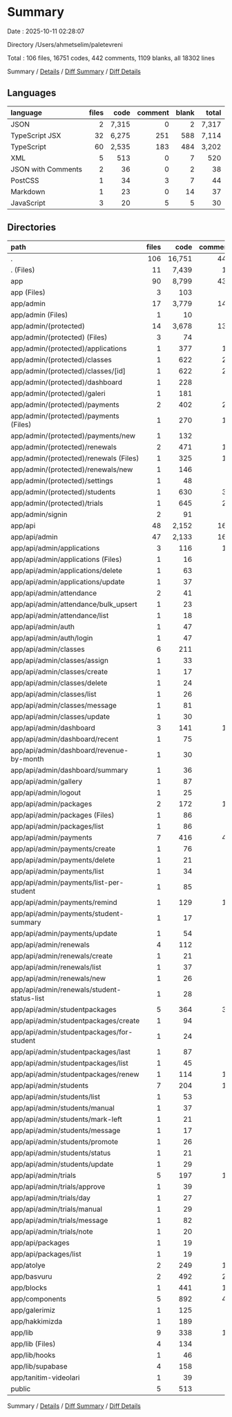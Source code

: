 # Summary

Date : 2025-10-11 02:28:07

Directory /Users/ahmetselim/paletevreni

Total : 106 files,  16751 codes, 442 comments, 1109 blanks, all 18302 lines

Summary / [Details](details.md) / [Diff Summary](diff.md) / [Diff Details](diff-details.md)

## Languages
| language | files | code | comment | blank | total |
| :--- | ---: | ---: | ---: | ---: | ---: |
| JSON | 2 | 7,315 | 0 | 2 | 7,317 |
| TypeScript JSX | 32 | 6,275 | 251 | 588 | 7,114 |
| TypeScript | 60 | 2,535 | 183 | 484 | 3,202 |
| XML | 5 | 513 | 0 | 7 | 520 |
| JSON with Comments | 2 | 36 | 0 | 2 | 38 |
| PostCSS | 1 | 34 | 3 | 7 | 44 |
| Markdown | 1 | 23 | 0 | 14 | 37 |
| JavaScript | 3 | 20 | 5 | 5 | 30 |

## Directories
| path | files | code | comment | blank | total |
| :--- | ---: | ---: | ---: | ---: | ---: |
| . | 106 | 16,751 | 442 | 1,109 | 18,302 |
| . (Files) | 11 | 7,439 | 10 | 33 | 7,482 |
| app | 90 | 8,799 | 432 | 1,069 | 10,300 |
| app (Files) | 3 | 103 | 7 | 15 | 125 |
| app/admin | 17 | 3,779 | 141 | 345 | 4,265 |
| app/admin (Files) | 1 | 10 | 0 | 4 | 14 |
| app/admin/(protected) | 14 | 3,678 | 139 | 322 | 4,139 |
| app/admin/(protected) (Files) | 3 | 74 | 2 | 12 | 88 |
| app/admin/(protected)/applications | 1 | 377 | 14 | 40 | 431 |
| app/admin/(protected)/classes | 1 | 622 | 26 | 38 | 686 |
| app/admin/(protected)/classes/[id] | 1 | 622 | 26 | 38 | 686 |
| app/admin/(protected)/dashboard | 1 | 228 | 5 | 14 | 247 |
| app/admin/(protected)/galeri | 1 | 181 | 1 | 16 | 198 |
| app/admin/(protected)/payments | 2 | 402 | 21 | 51 | 474 |
| app/admin/(protected)/payments (Files) | 1 | 270 | 15 | 33 | 318 |
| app/admin/(protected)/payments/new | 1 | 132 | 6 | 18 | 156 |
| app/admin/(protected)/renewals | 2 | 471 | 11 | 49 | 531 |
| app/admin/(protected)/renewals (Files) | 1 | 325 | 10 | 26 | 361 |
| app/admin/(protected)/renewals/new | 1 | 146 | 1 | 23 | 170 |
| app/admin/(protected)/settings | 1 | 48 | 2 | 7 | 57 |
| app/admin/(protected)/students | 1 | 630 | 30 | 38 | 698 |
| app/admin/(protected)/trials | 1 | 645 | 27 | 57 | 729 |
| app/admin/signin | 2 | 91 | 2 | 19 | 112 |
| app/api | 48 | 2,152 | 167 | 440 | 2,759 |
| app/api/admin | 47 | 2,133 | 167 | 436 | 2,736 |
| app/api/admin/applications | 3 | 116 | 13 | 25 | 154 |
| app/api/admin/applications (Files) | 1 | 16 | 1 | 5 | 22 |
| app/api/admin/applications/delete | 1 | 63 | 8 | 13 | 84 |
| app/api/admin/applications/update | 1 | 37 | 4 | 7 | 48 |
| app/api/admin/attendance | 2 | 41 | 3 | 11 | 55 |
| app/api/admin/attendance/bulk_upsert | 1 | 23 | 2 | 6 | 31 |
| app/api/admin/attendance/list | 1 | 18 | 1 | 5 | 24 |
| app/api/admin/auth | 1 | 47 | 5 | 9 | 61 |
| app/api/admin/auth/login | 1 | 47 | 5 | 9 | 61 |
| app/api/admin/classes | 6 | 211 | 6 | 48 | 265 |
| app/api/admin/classes/assign | 1 | 33 | 2 | 7 | 42 |
| app/api/admin/classes/create | 1 | 17 | 0 | 5 | 22 |
| app/api/admin/classes/delete | 1 | 24 | 0 | 6 | 30 |
| app/api/admin/classes/list | 1 | 26 | 1 | 9 | 36 |
| app/api/admin/classes/message | 1 | 81 | 2 | 15 | 98 |
| app/api/admin/classes/update | 1 | 30 | 1 | 6 | 37 |
| app/api/admin/dashboard | 3 | 141 | 11 | 31 | 183 |
| app/api/admin/dashboard/recent | 1 | 75 | 6 | 15 | 96 |
| app/api/admin/dashboard/revenue-by-month | 1 | 30 | 2 | 8 | 40 |
| app/api/admin/dashboard/summary | 1 | 36 | 3 | 8 | 47 |
| app/api/admin/gallery | 1 | 87 | 1 | 19 | 107 |
| app/api/admin/logout | 1 | 25 | 3 | 3 | 31 |
| app/api/admin/packages | 2 | 172 | 14 | 26 | 212 |
| app/api/admin/packages (Files) | 1 | 86 | 7 | 13 | 106 |
| app/api/admin/packages/list | 1 | 86 | 7 | 13 | 106 |
| app/api/admin/payments | 7 | 416 | 40 | 81 | 537 |
| app/api/admin/payments/create | 1 | 76 | 7 | 14 | 97 |
| app/api/admin/payments/delete | 1 | 21 | 6 | 7 | 34 |
| app/api/admin/payments/list | 1 | 34 | 3 | 7 | 44 |
| app/api/admin/payments/list-per-student | 1 | 85 | 6 | 11 | 102 |
| app/api/admin/payments/remind | 1 | 129 | 11 | 22 | 162 |
| app/api/admin/payments/student-summary | 1 | 17 | 0 | 4 | 21 |
| app/api/admin/payments/update | 1 | 54 | 7 | 16 | 77 |
| app/api/admin/renewals | 4 | 112 | 8 | 21 | 141 |
| app/api/admin/renewals/create | 1 | 21 | 2 | 5 | 28 |
| app/api/admin/renewals/list | 1 | 37 | 1 | 5 | 43 |
| app/api/admin/renewals/new | 1 | 26 | 1 | 6 | 33 |
| app/api/admin/renewals/student-status-list | 1 | 28 | 4 | 5 | 37 |
| app/api/admin/studentpackages | 5 | 364 | 30 | 66 | 460 |
| app/api/admin/studentpackages/create | 1 | 94 | 5 | 19 | 118 |
| app/api/admin/studentpackages/for-student | 1 | 24 | 0 | 7 | 31 |
| app/api/admin/studentpackages/last | 1 | 87 | 6 | 11 | 104 |
| app/api/admin/studentpackages/list | 1 | 45 | 4 | 8 | 57 |
| app/api/admin/studentpackages/renew | 1 | 114 | 15 | 21 | 150 |
| app/api/admin/students | 7 | 204 | 16 | 52 | 272 |
| app/api/admin/students/list | 1 | 53 | 3 | 12 | 68 |
| app/api/admin/students/manual | 1 | 37 | 0 | 9 | 46 |
| app/api/admin/students/mark-left | 1 | 21 | 2 | 4 | 27 |
| app/api/admin/students/message | 1 | 17 | 3 | 6 | 26 |
| app/api/admin/students/promote | 1 | 26 | 2 | 6 | 34 |
| app/api/admin/students/status | 1 | 21 | 5 | 8 | 34 |
| app/api/admin/students/update | 1 | 29 | 1 | 7 | 37 |
| app/api/admin/trials | 5 | 197 | 17 | 44 | 258 |
| app/api/admin/trials/approve | 1 | 39 | 8 | 11 | 58 |
| app/api/admin/trials/day | 1 | 27 | 0 | 7 | 34 |
| app/api/admin/trials/manual | 1 | 29 | 1 | 6 | 36 |
| app/api/admin/trials/message | 1 | 82 | 8 | 14 | 104 |
| app/api/admin/trials/note | 1 | 20 | 0 | 6 | 26 |
| app/api/packages | 1 | 19 | 0 | 4 | 23 |
| app/api/packages/list | 1 | 19 | 0 | 4 | 23 |
| app/atolye | 2 | 249 | 17 | 25 | 291 |
| app/basvuru | 2 | 492 | 21 | 56 | 569 |
| app/blocks | 1 | 441 | 15 | 36 | 492 |
| app/components | 5 | 892 | 49 | 85 | 1,026 |
| app/galerimiz | 1 | 125 | 1 | 11 | 137 |
| app/hakkimizda | 1 | 189 | 1 | 15 | 205 |
| app/lib | 9 | 338 | 11 | 34 | 383 |
| app/lib (Files) | 4 | 134 | 5 | 18 | 157 |
| app/lib/hooks | 1 | 46 | 2 | 8 | 56 |
| app/lib/supabase | 4 | 158 | 4 | 8 | 170 |
| app/tanitim-videolari | 1 | 39 | 2 | 7 | 48 |
| public | 5 | 513 | 0 | 7 | 520 |

Summary / [Details](details.md) / [Diff Summary](diff.md) / [Diff Details](diff-details.md)